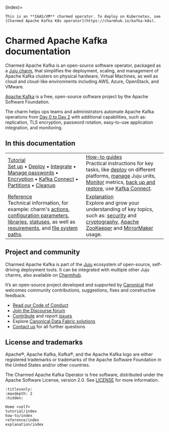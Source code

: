 (index)=

```{note}
This is an **IAAS/VM** charmed operator. To deploy on Kubernetes, see [Charmed Apache Kafka K8s operator](https://charmhub.io/kafka-k8s).
```

# Charmed Apache Kafka documentation

Charmed Apache Kafka is an open-source software operator, packaged as a [Juju charm](https://documentation.ubuntu.com/juju/3.6/reference/charm/), that simplifies the deployment, scaling, and management of Apache Kafka clusters on physical hardware, Virtual Machines, as well as cloud and cloud-like environments including AWS, Azure, OpenStack, and VMware.

[Apache Kafka](https://kafka.apache.org) is a free, open-source software project by the Apache Software Foundation.

The charm helps ops teams and administrators automate Apache Kafka operations from [Day 0 to Day 2](https://codilime.com/blog/day-0-day-1-day-2-the-software-lifecycle-in-the-cloud-age/) with additional capabilities, such as: replication, TLS encryption, password rotation, easy-to-use application integration, and monitoring.

## In this documentation

| | |
|--|--|
|  [Tutorial](tutorial-introduction)</br>  [Set up](tutorial-environment) • [Deploy](tutorial-deploy) • [Integrate](tutorial-integrate-with-client-applications) • [Manage passwords](tutorial-manage-passwords) • [Encryption](tutorial-enable-encryption) • [Kafka Connect](tutorial-kafka-connect) • [Partitions](tutorial-rebalance-partitions) • [Cleanup](tutorial-cleanup) </br> |  [How-to guides](how-to-index) </br> Practical instructions for key tasks, like [deploy](how-to-deploy-index) on different platforms, [manage](how-to-manage-units) Juju units, [Monitor](how-to-monitoring-enable-monitoring) metrics, [back up and restore](how-to-back-up-and-restore), use [Kafka Connect](how-to-use-kafka-connect-for-etl-workloads). |
| [Reference](reference-index) </br> Technical information, for example: charm's [actions](https://charmhub.io/kafka/actions?channel=3/edge), [configuration parameters](https://charmhub.io/kafka/configure?channel=3/edge), [libraries](https://charmhub.io/kafka/libraries/kafka_libs?channel=3/edge), [statuses](reference-statuses), as well as [requirements](reference-requirements), and [file system paths](reference-file-system-paths). | [Explanation](explanation-index) </br> Explore and grow your understanding of key topics, such as: [security](explanation-security) and [cryptography](explanation-cryptography), [Apache ZooKeeper](explanation-cluster-configuration) and [MirrorMaker](explanation-mirrormaker2-0) usage. |

## Project and community

Charmed Apache Kafka is part of the [Juju](https://juju.is/) ecosystem of open-source, self-driving deployment tools. It can be integrated with multiple other Juju charms, also available on [Charmhub](https://charmhub.io/).

It’s an open-source project developed and supported by [Canonical](https://canonical.com/) that welcomes community contributions, suggestions, fixes and constructive feedback.

- [Read our Code of Conduct](https://ubuntu.com/community/code-of-conduct)
- [Join the Discourse forum](https://discourse.charmhub.io/tag/kafka)
- [Contribute](https://github.com/canonical/kafka-operator/blob/main/CONTRIBUTING.md) and report [issues](https://github.com/canonical/kafka-operator/issues/new)
- Explore [Canonical Data Fabric solutions](https://canonical.com/data)
- [Contact us](https://discourse.charmhub.io/t/13107) for all further questions

## License and trademarks

Apache®, Apache Kafka, Kafka®, and the Apache Kafka logo are either registered trademarks or trademarks of the Apache Software Foundation in the United States and/or other countries.

The Charmed Apache Kafka Operator is free software, distributed under the Apache Software License, version 2.0. See [LICENSE](https://github.com/canonical/kafka-operator/blob/main/LICENSE) for more information.

```{toctree}
:titlesonly:
:maxdepth: 2
:hidden:

Home <self>
tutorial/index
how-to/index
reference/index
explanation/index
```
